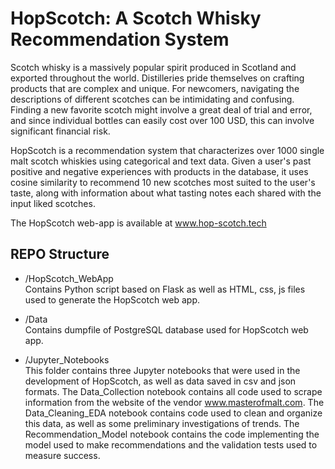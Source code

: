 # HopScotch: A Scotch Whisky Recommendation System

Scotch whisky is a massively popular spirit produced in Scotland and exported throughout the world.  Distilleries 
pride themselves on crafting products that are complex and unique.  For newcomers, navigating the descriptions of 
different scotches can be intimidating and confusing.  Finding a new favorite scotch might involve a great deal of 
trial and error, and since individual bottles can easily cost over 100 USD, this can involve significant financial 
risk.

HopScotch is a recommendation system that characterizes over 1000 single malt scotch whiskies using categorical and 
text data.  Given a user's past positive and negative experiences with products in the database, it uses cosine 
similarity to recommend 10 new scotches most suited to the user's taste, along with information about what tasting 
notes each shared with the input liked scotches.

The HopScotch web-app is available at www.hop-scotch.tech

## REPO Structure
* /HopScotch_WebApp <br>
Contains Python script based on Flask as well as HTML, css, js files used to generate the HopScotch web app.

* /Data <br>
Contains dumpfile of PostgreSQL database used for HopScotch web app.

* /Jupyter_Notebooks <br>
This folder contains three Jupyter notebooks that were used in the development of HopScotch, as well as data saved in csv and json formats.  The Data_Collection notebook contains all code used to scrape information from the website of the vendor www.masterofmalt.com.  The Data_Cleaning_EDA notebook contains code used to clean and organize this data, as well as some preliminary investigations of trends.  The Recommendation_Model notebook contains the code implementing the model used to make recommendations and the validation tests used to measure success.
